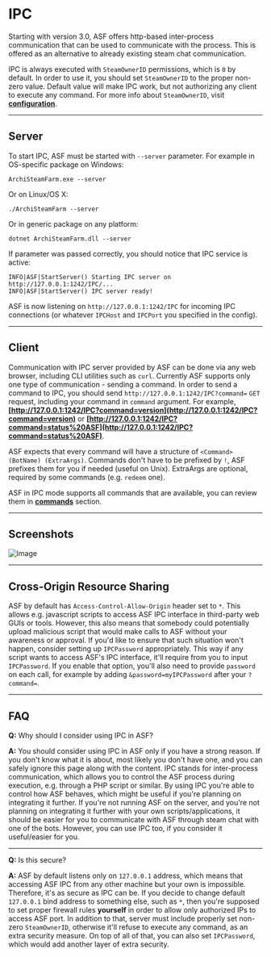 # IPC

Starting with version 3.0, ASF offers http-based inter-process communication that can be used to communicate with the process. This is offered as an alternative to already existing steam chat communication.

IPC is always executed with `SteamOwnerID` permissions, which is `0` by default. In order to use it, you should set `SteamOwnerID` to the proper non-zero value. Default value will make IPC work, but not authorizing any client to execute any command. For more info about `SteamOwnerID`, visit **[configuration](https://github.com/JustArchi/ArchiSteamFarm/wiki/Configuration)**.

---

## Server

To start IPC, ASF must be started with `--server` parameter. For example in OS-specific package on Windows:
```
ArchiSteamFarm.exe --server
```

Or on Linux/OS X:
```
./ArchiSteamFarm --server
```

Or in generic package on any platform:
```
dotnet ArchiSteamFarm.dll --server
```

If parameter was passed correctly, you should notice that IPC service is active:
```
INFO|ASF|StartServer() Starting IPC server on http://127.0.0.1:1242/IPC/...
INFO|ASF|StartServer() IPC server ready!
```

ASF is now listening on `http://127.0.0.1:1242/IPC` for incoming IPC connections (or whatever `IPCHost` and `IPCPort` you specified in the config).

---

## Client

Communication with IPC server provided by ASF can be done via any web browser, including CLI utilities such as `curl`. Currently ASF supports only one type of communication - sending a command. In order to send a command to IPC, you should send `http://127.0.0.1:1242/IPC?command=` `GET` request, including your command in `command` argument. For example, **[http://127.0.0.1:1242/IPC?command=version](http://127.0.0.1:1242/IPC?command=version)** or **[http://127.0.0.1:1242/IPC?command=status%20ASF](http://127.0.0.1:1242/IPC?command=status%20ASF)**.

ASF expects that every command will have a structure of `<Command> (BotName) (ExtraArgs)`. Commands don't have to be prefixed by `!`, ASF prefixes them for you if needed (useful on Unix). ExtraArgs are optional, required by some commands (e.g. `redeem` one).

ASF in IPC mode supports all commands that are available, you can review them in **[commands](https://github.com/JustArchi/ArchiSteamFarm/wiki/Commands)** section.

---

## Screenshots

![Image](http://i.imgur.com/Ue8q3uZ.png)

---

## Cross-Origin Resource Sharing

ASF by default has `Access-Control-Allow-Origin` header set to `*`. This allows e.g. javascript scripts  to access ASF IPC interface in third-party web GUIs or tools. However, this also means that somebody could potentially upload malicious script that would make calls to ASF without your awareness or approval. If you'd like to ensure that such situation won't happen, consider setting up `IPCPassword` appropriately. This way if any script wants to access ASF's IPC interface, it'll require from you to input `IPCPassword`. If you enable that option, you'll also need to provide `password` on each call, for example by adding `&password=myIPCPassword` after your `?command=`.

---

## FAQ

**Q:** Why should I consider using IPC in ASF?

**A:** You should consider using IPC in ASF only if you have a strong reason. If you don't know what it is about, most likely you don't have one, and you can safely ignore this page along with the content. IPC stands for inter-process communication, which allows you to control the ASF process during execution, e.g. through a PHP script or similar. By using IPC you're able to control how ASF behaves, which might be useful if you're planning on integrating it further. If you're not running ASF on the server, and you're not planning on integrating it further with your own scripts/applications, it should be easier for you to communicate with ASF through steam chat with one of the bots. However, you can use IPC too, if you consider it useful/easier for you.

---

**Q:** Is this secure?

**A:** ASF by default listens only on `127.0.0.1` address, which means that accessing ASF IPC from any other machine but your own is impossible. Therefore, it's as secure as IPC can be. If you decide to change default `127.0.0.1` bind address to something else, such as `*`, then you're supposed to set proper firewall rules **yourself** in order to allow only authorized IPs to access ASF port. In addition to that, server must include properly set non-zero `SteamOwnerID`, otherwise it'll refuse to execute any command, as an extra security measure. On top of all of that, you can also set `IPCPassword`, which would add another layer of extra security.